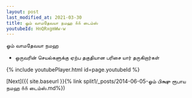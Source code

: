 ```yaml
---
layout: post
last_modified_at: 2021-03-30
title: ஓம் வாமதேவயா நமஹ ௧௧ டைம்ஸ்
youtubeId: HnQRxgmWw-w
---
```

 
 
 ஓம் வாமதேவயா நமஹ  
 
 -  ஒருவரின் செயல்களுக்கு ஏற்ப தகுதியான பரிசை யார் தருகிறார்கள் 
 
  
 
  
 
 
 
 
 
 


{% include youtubePlayer.html id=page.youtubeId %}
 
[Next]({{ site.baseurl }}{% link  split1/_posts/2014-06-05-ஓம் பிக்ஷு ரூபாய நமஹ ௧௧ டைம்ஸ்.md%})
 
